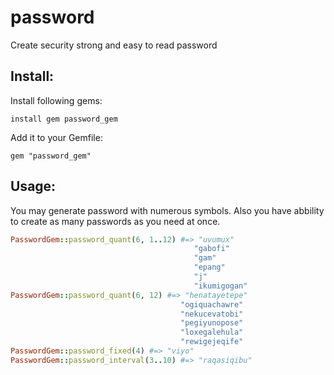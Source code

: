# password
Create security strong and easy to read password
## Install:
Install following gems:
```
install gem password_gem
```
Add it to your Gemfile:
```
gem "password_gem"
```

## Usage:
 You may generate password with numerous symbols. Also you have abbility to create as many passwords as you need at once.
 ``` ruby
PasswordGem::password_quant(6, 1..12) #=> "uvumux"
                                          "gabofi"
                                          "gam"
                                          "epang"
                                          "j"
                                          "ikumigogan"
PasswordGem::password_quant(6, 12) #=> "henatayetepe"
                                       "ogiquachawre"
                                       "nekucevatobi"
                                       "pegiyunopose"
                                       "loxegalehula"
                                       "rewigejeqife"
PasswordGem::password_fixed(4) #=> "viyo"
PasswordGem::password_interval(3..10) #=> "raqasiqibu"
